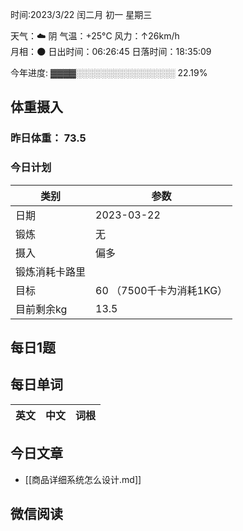 

时间:2023/3/22 闰二月 初一 星期三

天气：☁️   阴 气温：+25°C 风力：↑26km/h  
月相：🌑 日出时间：06:26:45 日落时间：18:35:09

今年进度: ▓▓▓▓░░░░░░░░░░░░░░░░ 22.19%

## 体重摄入

### 昨日体重： 73.5
### 今日计划
| 类别           | 参数                    |
| -------------- | ----------------------- |
| 日期           | 2023-03-22               |
| 锻炼           |     无          |
| 摄入           |  偏多|
| 锻炼消耗卡路里 | |
| 目标           | 60      （7500千卡为消耗1KG）                |
| 目前剩余kg               | 13.5                          |



## 每日1题


## 每日单词

| 英文       | 中文       |词根|
| ---------- | ---------- | ---|


## 今日文章

- [[商品详细系统怎么设计.md]]


## 微信阅读

<!-- start of weread -->


<!-- end of weread -->
